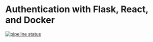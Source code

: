 # Authentication with Flask, React, and Docker

[![pipeline status](https://github.com/sirkells/flask-react-auth/badges/master/pipeline.svg)](https://github.com/sirkells/flask-react-auth/commits/master)
